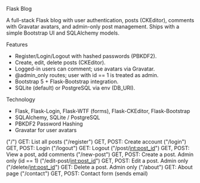 Flask Blog

A full-stack Flask blog with user authentication, posts (CKEditor), comments with Gravatar avatars, and admin-only post management. 
Ships with a simple Bootstrap UI and SQLAlchemy models.

Features
- Register/Login/Logout with hashed passwords (PBKDF2).
- Create, edit, delete posts (CKEditor).
- Logged-in users can comment; use avatars via Gravatar.
- @admin_only routes; user with id == 1 is treated as admin.
- Bootstrap 5 + Flask-Bootstrap integration.
- SQLite (default) or PostgreSQL via env (DB_URI).

Technology
- Flask, Flask-Login, Flask-WTF (forms), Flask-CKEditor, Flask-Bootstrap
- SQLAlchemy, SQLite / PostgreSQL
- PBKDF2 Password Hashing
- Gravatar for user avatars

("/")	GET:	List all posts
("/register")	GET, POST:	Create account
("/login") GET, POST:	Login
("/logout")	GET:	Logout
("/post/<int:post_id>")	GET, POST:	View a post, add comments
("/new-post")	GET, POST:	Create a post. Admin only (id == 1)
("/edit-post/<int:post_id>")	GET, POST:	Edit a post.	Admin only
("/delete/<int:post_id>")	GET:	Delete a post.	Admin only
("/about")	GET:	About page
("/contact")	GET, POST:	Contact form (sends email)
